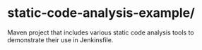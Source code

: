 # static-code-analysis-example/

Maven project that includes various static code analysis tools to demonstrate their use in Jenkinsfile.
